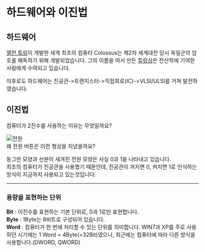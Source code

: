 하드웨어와 이진법
=================

하드웨어
--------
[앨런 튜링](https://en.wikipedia.org/wiki/Alan_Turing)이 개발한 세계 최초의 컴퓨터 Colossus는 제2차 세계대전 당시 독일군의 암호를 해독하기 위해 개발되었습니다. 그의 이름을 따서 만든 [튜링상](https://en.wikipedia.org/wiki/Turing_Award)은 전산학에 기여한 사람에게 수여되고 있습니다.

이후로도 하드웨어는 진공관->트랜지스터->직접회로(IC)->VLSI/ULSI를 거쳐 발전하였습니다.

이진법
------
컴퓨터가 2진수를 사용하는 이유는 무엇일까요?

![전원](https://images.unsplash.com/photo-1624471819324-fb67e6196935?ixlib=rb-1.2.1&ixid=MnwxMjA3fDB8MHxzZWFyY2h8NXx8b24lMjBvZmZ8ZW58MHx8MHx8&auto=format&fit=crop&w=500&q=60)  
왜 전원 버튼은 이런 형상을 지녔을까요?

동그란 모양과 선분이 새겨진 전원 모양은 사실 0과 1을 나타내고 있습니다.  
최초의 컴퓨터가 진공관을 사용했기 때문인데, 진공관이 꺼지면 0, 켜지면 1로 인식하는 방식이 지금까지 사용되고 있는것입니다.
<hr>
<h3> 용량을 표현하는 단위 </h3>
<strong>Bit</strong> : 이진수를 표현하는 기본 단위로, 0과 1로만 표현합니다.<br>
<strong>Byte</strong> : 1Byte는 8비트로 구성되어 있습니다.<br>
<strong>Word</strong> : 컴퓨터가 한 번에 처리할 수 있는 단위를 의미합니다. WIN7과 XP를 주로 사용하던 시기에는 1 Word = 4Byte(=32Bit)였으나, 최근에는 컴퓨터에 따라 다른 방식을 사용합니다.(DWORD, QWORD)


